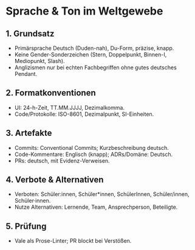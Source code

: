 # Sprache & Ton im Weltgewebe

## 1. Grundsatz
- Primärsprache Deutsch (Duden-nah), Du-Form, präzise, knapp.
- Keine Gender-Sonderzeichen (Stern, Doppelpunkt, Binnen-I, Mediopunkt, Slash).
- Anglizismen nur bei echten Fachbegriffen ohne gutes deutsches Pendant.

## 2. Formatkonventionen
- UI: 24-h-Zeit, TT.MM.JJJJ, Dezimalkomma.
- Code/Protokolle: ISO-8601, Dezimalpunkt, SI-Einheiten.

## 3. Artefakte
- Commits: Conventional Commits; Kurzbeschreibung deutsch.
- Code-Kommentare: Englisch (knapp); ADRs/Domäne: Deutsch.
- PRs: deutsch, mit Evidenz-Verweisen.

## 4. Verbote & Alternativen
- Verboten: Schüler:innen, Schüler*innen, SchülerInnen, Schüler/innen, Schüler·innen.
- Nutze Alternativen: Lernende, Team, Ansprechperson, Beteiligte.

## 5. Prüfung
- Vale als Prose-Linter; PR blockt bei Verstößen.

